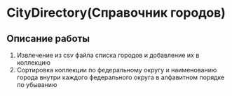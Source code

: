 # CityDirectory(Справочник городов)
## Описание работы
1. Извлечение из csv файла списка городов и добавление их в коллекцию
2. Сортировка коллекции по федеральному округу и наименованию города внутри каждого федерального округа в алфавитном порядке по убыванию
